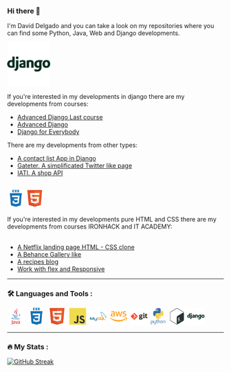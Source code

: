 ### Hi there 👋

I'm David Delgado and you can take a look on my repositories where you can find some Python, Java, Web and Django developments.
<div>
  <img src="https://github.com/devicons/devicon/blob/master/icons/django/django-plain-wordmark.svg" title="Django" **alt="Django" width="100" height="100"/>
</div>

If you're interested in my developments in django there are my developments from courses: 

- [Advanced Django Last course](https://github.com/DDelgadoD/course4_proj)  
- [Advanced Django](https://github.com/DDelgadoD/blango)  
- [Django for Everybody](https://github.com/DDelgadoD/Django_4_everybody)  

There are my developments from other types:  

- [A contact list App in Django](https://github.com/DDelgadoD/Django_Contact_List)  
- [Gateter. A simplificated Twitter like page](https://github.com/DDelgadoD/Gateter)  
- [IATI. A shop API](https://github.com/DDelgadoD/IATI)  
<br>
 <div>
  <img src="https://github.com/devicons/devicon/blob/master/icons/css3/css3-plain-wordmark.svg"  title="CSS3" alt="CSS" width="40" height="40"/>
  <img src="https://github.com/devicons/devicon/blob/master/icons/html5/html5-original.svg" title="HTML5" alt="HTML" width="40" height="40"/>
</div>
<br>
If you're interested in my developments pure HTML and CSS there are my developments from courses IRONHACK and IT ACADEMY:
<br>
<br>

- [A Netflix landing page HTML - CSS clone](https://github.com/DDelgadoD/IRONHACK-lab-1-netflix)  
- [A Behance Gallery like](https://github.com/DDelgadoD/IRONHACK-lab-2-gallery)  
- [A recipes blog](https://github.com/DDelgadoD/IRONHACK-lab-3-css-recipes-clone)
- [Work with flex and Responsive](https://github.com/DDelgadoD/S1.-HTML-i-CSS)


---

### :hammer_and_wrench: Languages and Tools :  
<div>
  <img src="https://github.com/devicons/devicon/blob/master/icons/java/java-original-wordmark.svg" title="Java" alt="Java" width="40" height="40"/>&nbsp;
  <img src="https://github.com/devicons/devicon/blob/master/icons/css3/css3-plain-wordmark.svg"  title="CSS3" alt="CSS" width="40" height="40"/>&nbsp;
  <img src="https://github.com/devicons/devicon/blob/master/icons/html5/html5-original.svg" title="HTML5" alt="HTML" width="40" height="40"/>&nbsp;
  <img src="https://github.com/devicons/devicon/blob/master/icons/javascript/javascript-original.svg" title="JavaScript" alt="JavaScript" width="40" height="40"/>&nbsp;
  <img src="https://github.com/devicons/devicon/blob/master/icons/mysql/mysql-original-wordmark.svg" title="MySQL"  alt="MySQL" width="40" height="40"/>&nbsp;
  <img src="https://github.com/devicons/devicon/blob/master/icons/amazonwebservices/amazonwebservices-plain-wordmark.svg" title="AWS" alt="AWS" width="40" height="40"/>&nbsp;
  <img src="https://github.com/devicons/devicon/blob/master/icons/git/git-original-wordmark.svg" title="Git" **alt="Git" width="40" height="40"/>
  <img src="https://github.com/devicons/devicon/blob/master/icons/python/python-original-wordmark.svg" title="python" **alt="python" width="40" height="40"/>
  <img src="https://github.com/devicons/devicon/blob/master/icons/bash/bash-original.svg" title="Bash" **alt="Bash" width="40" height="40"/>
  <img src="https://github.com/devicons/devicon/blob/master/icons/django/django-plain-wordmark.svg" title="Django" **alt="Django" width="40" height="40"/>
</div>

---

### :fire: My Stats :  
[![GitHub Streak](http://github-readme-streak-stats.herokuapp.com?user=Ddelgadod&date_format=M%20j%5B%2C%20Y%5D)](https://git.io/streak-stats)

<!--
**DDelgadoD/DDelgadoD** is a ✨ _special_ ✨ repository because its `README.md` (this file) appears on your GitHub profile.

Here are some ideas to get you started:

- 🔭 I’m currently working on ...
- 🌱 I’m currently learning ...
- 👯 I’m looking to collaborate on ...
- 🤔 I’m looking for help with ...
- 💬 Ask me about ...
- 📫 How to reach me: ...
- 😄 Pronouns: ...
- ⚡ Fun fact: ...
-->
